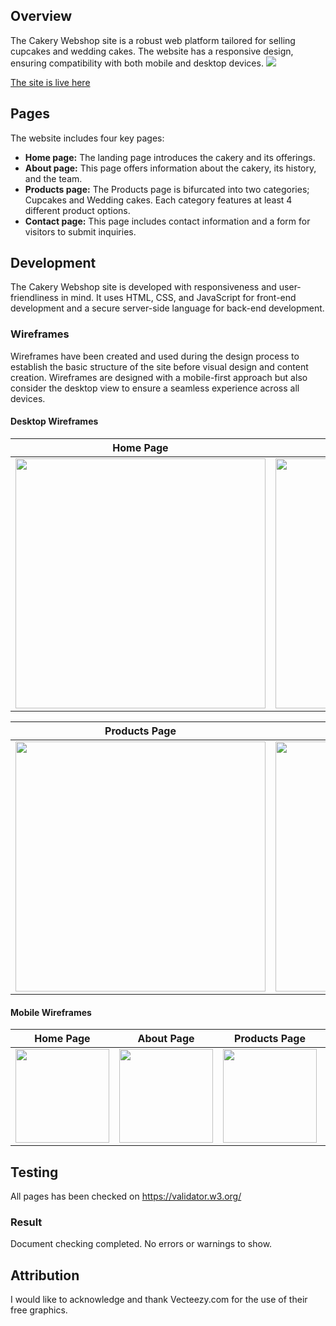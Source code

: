 ## Overview
The Cakery Webshop site is a robust web platform tailored for selling cupcakes and wedding cakes. The website has a responsive design, ensuring compatibility with both mobile and desktop devices.
<img src="https://www.binarymonk.online/presentation.png">

[The site is live here](https://hypergeek-dev.github.io/cakery-webshop/index.html)

## Pages
The website includes four key pages:

- **Home page:** The landing page introduces the cakery and its offerings.
- **About page:** This page offers information about the cakery, its history, and the team.
- **Products page:** The Products page is bifurcated into two categories; Cupcakes and Wedding cakes. Each category features at least 4 different product options.
- **Contact page:** This page includes contact information and a form for visitors to submit inquiries.

## Development

The Cakery Webshop site is developed with responsiveness and user-friendliness in mind. It uses HTML, CSS, and JavaScript for front-end development and a secure server-side language for back-end development.

### Wireframes

Wireframes have been created and used during the design process to establish the basic structure of the site before visual design and content creation. Wireframes are designed with a mobile-first approach but also consider the desktop view to ensure a seamless experience across all devices.

#### Desktop Wireframes

Home Page | About Page
--- | ---
<img src="https://www.binarymonk.online/Wireframes/desktop_home.png" width="400"> | <img src="https://www.binarymonk.online/Wireframes/desktop_about.png" width="400">

Products Page | Contact Page
--- | ---
<img src="https://www.binarymonk.online/Wireframes/desktop_products.png" width="400"> | <img src="https://www.binarymonk.online/Wireframes/desktop_contact.png" width="400">

#### Mobile Wireframes

Home Page | About Page | Products Page | Contact Page
--- | --- | --- | ---
<img src="https://www.binarymonk.online/Wireframes/mobile_home.png" width="150"> | <img src="https://www.binarymonk.online/Wireframes/mobile_about.png" width="150"> | <img src="https://www.binarymonk.online/Wireframes/mobile_products.png" width="150"> | <img src="https://www.binarymonk.online/Wireframes/mobile_contact.png" width="150">

## Testing
All pages has been checked on https://validator.w3.org/

### Result
Document checking completed. No errors or warnings to show.

## Attribution
I would like to acknowledge and thank Vecteezy.com for the use of their free graphics.

